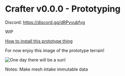 # Crafter v0.0.0 - Prototyping

Discord: https://discord.gg/dRPyvubfyg

WIP

[How to install this prototype thing](https://github.com/jordan4ibanez/Crafter/blob/main/Install_instructions.md)

For now enjoy this image of the prototype terrain!

![One day there will be a sun!](https://raw.githubusercontent.com/jordan4ibanez/Crafter/main/github/prototypeWorld.png)

Notes:
Make mesh intake immutable data
